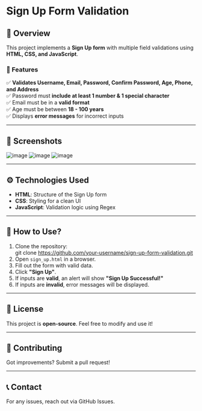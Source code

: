 # Sign Up Form Validation

## 📝 Overview
This project implements a **Sign Up form** with multiple field validations using **HTML, CSS, and JavaScript**.

### 🔹 Features
✅ **Validates Username, Email, Password, Confirm Password, Age, Phone, and Address**  
✅ Password must **include at least 1 number & 1 special character**  
✅ Email must be in a **valid format**  
✅ Age must be between **18 - 100 years**  
✅ Displays **error messages** for incorrect inputs  

---

## 📸 Screenshots
![image](https://github.com/user-attachments/assets/8eb175cb-c36f-489d-9463-7ca4172a2c46)
![image](https://github.com/user-attachments/assets/074f52ef-da4c-43df-aefd-8c919cc94108)
![image](https://github.com/user-attachments/assets/2d568cbe-2077-4a61-86ff-3df2cd15d90a)

---

## ⚙️ Technologies Used
- **HTML**: Structure of the Sign Up form
- **CSS**: Styling for a clean UI
- **JavaScript**: Validation logic using Regex

---

## 🚀 How to Use?
1. Clone the repository:  
git clone https://github.com/your-username/sign-up-form-validation.git
2. Open `sign_up.html` in a browser.
3. Fill out the form with valid data.
4. Click **"Sign Up"**.
5. If inputs are **valid**, an alert will show **"Sign Up Successful!"**  
6. If inputs are **invalid**, error messages will be displayed.

---

## 📜 License
This project is **open-source**. Feel free to modify and use it!

---

## 🤝 Contributing
Got improvements? Submit a pull request!

---

## 📞 Contact
For any issues, reach out via GitHub Issues.
